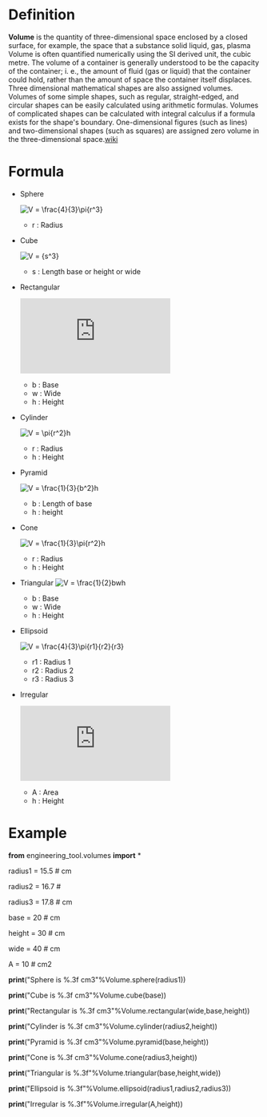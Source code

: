 # Definition

**Volume** is the quantity of three-dimensional space enclosed by a closed surface, for example, the space that a substance solid liquid, gas, plasma Volume is often quantified numerically using the SI derived unit, the cubic metre. The volume of a container is generally understood to be the capacity of the container; i. e., the amount of fluid (gas or liquid) that the container could hold, rather than the amount of space the container itself displaces. Three dimensional mathematical shapes are also assigned volumes. Volumes of some simple shapes, such as regular, straight-edged, and circular shapes can be easily calculated using arithmetic  formulas. Volumes of complicated shapes can be calculated with integral calculus if a formula exists for the shape's boundary. One-dimensional figures (such as lines) and two-dimensional shapes (such as squares) are assigned zero volume in the three-dimensional space.[wiki](https://en.wikipedia.org/wiki/Volume)

# Formula

- Sphere

	![V = \frac{4}{3}\pi{r^3}](https://latex.codecogs.com/svg.latex?V%20=%20\frac{4}{3}\pi{r^3})

	- r : Radius
- Cube

	![V = {s^3}](https://latex.codecogs.com/svg.latex?V%20=%20{s^3})

	- s : Length base or height or wide
- Rectangular

	![V = bwh](https://latex.codecogs.com/svg.latex?V%20=%20bwh)

	- b : Base
	- w : Wide
	- h : Height
- Cylinder

	![V = \pi{r^2}h](https://latex.codecogs.com/svg.latex?V%20=%20\pi{r^2}h)

	- r : Radius
	- h : Height
- Pyramid

	![V = \frac{1}{3}{b^2}h](https://latex.codecogs.com/svg.latex?V%20=%20\frac{1}{3}{b^2}h)

	- b : Length of base
	- h : height
- Cone

	![V = \frac{1}{3}\pi{r^2}h](https://latex.codecogs.com/svg.latex?V%20=%20\frac{1}{3}\pi{r^2}h)

	- r : Radius
	- h : Height
- Triangular
	![V = \frac{1}{2}bwh](https://latex.codecogs.com/svg.latex?V%20=%20\frac{1}{2}bwh)

	- b : Base
	- w : Wide
	- h : Height
- Ellipsoid

	![V = \frac{4}{3}\pi{r1}{r2}{r3}](https://latex.codecogs.com/svg.latex?V%20=%20\frac{4}{3}\pi{r1}{r2}{r3})

	- r1 : Radius 1
	- r2 : Radius 2
	- r3 : Radius 3
- Irregular

	![V = Ah](https://latex.codecogs.com/svg.latex?V%20=%20Ah)

	- A : Area
	- h : Height

# Example

**from** engineering_tool.volumes **import** *

radius1 = 15.5         # cm

radius2 = 16.7         # 

radius3 =  17.8        # cm

base =  20                # cm

height = 30              # cm

wide     = 40             # cm

A   =    10                  # cm2

**print**("Sphere is %.3f cm3"%Volume.sphere(radius1))

**print**("Cube is %.3f cm3"%Volume.cube(base))

**print**("Rectangular is %.3f cm3"%Volume.rectangular(wide,base,height))

**print**("Cylinder is %.3f cm3"%Volume.cylinder(radius2,height))

**print**("Pyramid is %.3f cm3"%Volume.pyramid(base,height))

**print**("Cone is %.3f cm3"%Volume.cone(radius3,height))

**print**("Triangular is %.3f"%Volume.triangular(base,height,wide))

**print**("Ellipsoid is %.3f"%Volume.ellipsoid(radius1,radius2,radius3))

**print**("Irregular is %.3f"%Volume.irregular(A,height))
